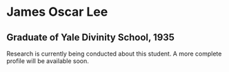 # James Oscar Lee
## Graduate of Yale Divinity School, 1935

Research is currently being conducted about this student. A more complete profile will be available soon.
